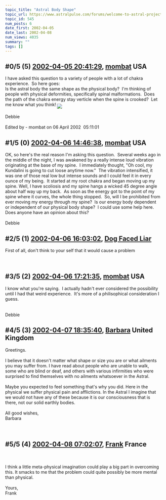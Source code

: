 ```yaml
---
topic_title: "Astral Body Shape"
topic_url: https://www.astralpulse.com/forums/welcome-to-astral-projection-experiences!/astral-body-shape
topic_id: 545
num_posts: 6
date_first: 2002-04-05
date_last: 2002-04-08
num_views: 4035
summary: ""
tags: []
---
```


## \#0/5 (5) [2002-04-05 20:41:29](https://www.astralpulse.com/forums/index.php?msg=116300), [mombat](https://www.astralpulse.com/forums/profile/?u=415) USA ##
<section>
I have asked this question to a variety of people with a lot of chakra experience.  So here goes:
<br>
Is the astral body the same shape as the physical body?  I'm thinking of people with physical deformities, specifically spinal malformations.  Does the path of the chakra energy stay verticle when the spine is crooked?  Let me know what you think!
<img align="middle" border="0" src="icon_smile_kisses.gif"/>
<br>
<br>
Debbie
<br>
<br>
Edited by - mombat on 06 April 2002  05:11:01
</section>

## \#1/5 (0) [2002-04-06 14:46:38](https://www.astralpulse.com/forums/index.php?msg=2869), [mombat](https://www.astralpulse.com/forums/profile/?u=415) USA ##
<section>
OK, so here's the real reason I'm asking this question.  Several weeks ago in the middle of the night, I was awakened by a really intense loud vibration originating at the base of my spine.  I immediately thought, "Oh cool, my Kundalini is going to cut loose anytime now."  The vibration intensified, it was one of those real low but intense sounds and I could feel it in every ounce of my being.  It started at my root chakra and began moving up my spine. Well, I have scoliosis and my spine hangs a wicked 45 degree angle about half way up my back.  As soon as the energy got to the point of my spine where it curves, the whole thing stopped.  So, will I be prohibited from ever moving my energy through my spine?  Is our energy body dependent or independent of our physical body shape?  I could use some help here. Does anyone have an opinion about this?
<br>
<br>
Debbie
</section>

## \#2/5 (1) [2002-04-06 16:03:02](https://www.astralpulse.com/forums/index.php?msg=2879), [Dog Faced Liar](https://www.astralpulse.com/forums/profile/?u=148)  ##
<section>
First of all, don't think to your self that it would cause a problem
<br>
<br>
<br>
</section>

## \#3/5 (2) [2002-04-06 17:21:35](https://www.astralpulse.com/forums/index.php?msg=2885), [mombat](https://www.astralpulse.com/forums/profile/?u=415) USA ##
<section>
I know what you're saying.  I actually hadn't ever considered the possibility until I had that weird experience.  It's more of a philisophical consideration I guess.
<br>
<br>
<br>
Debbie
</section>

## \#4/5 (3) [2002-04-07 18:35:40](https://www.astralpulse.com/forums/index.php?msg=2989), [Barbara](https://www.astralpulse.com/forums/profile/?u=396) United Kingdom ##
<section>
Greetings.
<br>
<br>
I believe that it doesn't matter what shape or size you are or what ailments you may suffer from. I have read about people who are unable to walk, some who are blind or deaf, and others with various infirmities who were surprised to find themselves with no ailments whatsoever in the Astral.
<br>
<br>
Maybe you expected to feel something that's why you did. Here in the physical we suffer physical pain and afflictions. In the Astral I imagine that we would not have any of these because it is our consciousness that is there, not our solid earthly bodies.
<br>
<br>
All good wishes,
<br>
Barbara
<br>
<br>
<br>
</section>

## \#5/5 (4) [2002-04-08 07:02:07](https://www.astralpulse.com/forums/index.php?msg=3031), [Frank](https://www.astralpulse.com/forums/profile/?u=359) France ##
<section>
<br>
<br>
I think a little meta-physical imagination could play a big part in overcoming this. It smacks to me that the problem could quite possibly be more mental than physical.
<br>
<br>
Yours,
<br>
Frank
<br>
<br>
<br>
<br>
</section>
